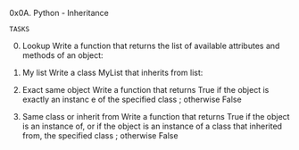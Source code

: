 0x0A. Python - Inheritance

	TASKS

0. Lookup
Write a function that returns the list of available attributes and methods of an object:

1. My list
Write a class MyList that inherits from list:

2. Exact same object
Write a function that returns True if the object is exactly an instanc
e of the specified class ; otherwise False

3. Same class or inherit from
Write a function that returns True if the object is an instance of, or if the object is
 an instance of a class that inherited from, the specified class ; otherwise False
